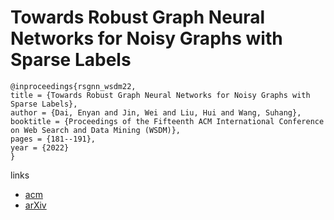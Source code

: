 # Towards Robust Graph Neural Networks for Noisy Graphs with Sparse Labels

```
@inproceedings{rsgnn_wsdm22,
title = {Towards Robust Graph Neural Networks for Noisy Graphs with Sparse Labels},
author = {Dai, Enyan and Jin, Wei and Liu, Hui and Wang, Suhang},
booktitle = {Proceedings of the Fifteenth ACM International Conference on Web Search and Data Mining (WSDM)},
pages = {181--191},
year = {2022}
}
```

links
- [acm](https://dl.acm.org/doi/10.1145/3488560.3498408)
- [arXiv](https://arxiv.org/abs/2201.00232)
